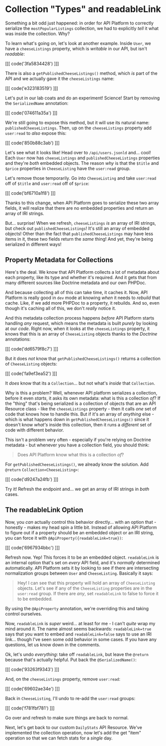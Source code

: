 # Collection "Types" and readableLink

Something a bit odd just happened: in order for API Platform to correctly serialize
the `mostPopularListings` collection, we had to explicitly *tell* it what was
inside the collection. Why?

To learn what's going on, let's look at another example. Inside `User`, we have
a `cheeseListings` property, which is *writable* in our API, but isn't *readable*:

[[[ code('3fa5834428') ]]]

There is also a `getPublishedCheeseListings()` method, which *is* part of the API
and we actually gave it the `cheeseListings` name:

[[[ code('e323183519') ]]]

Let's put in our lab coats and do an experiment! Science! Start by removing the
`SerializedName` annotation:

[[[ code('074611a35a') ]]]

We're still going to expose this method, but it will use its natural name:
`publishedCheeseListings`. Then, up on the `cheeseListings` property add
`user:read` to *also* expose this:

[[[ code('850b88c3ab') ]]]

Let's see what it looks like! Head over to `/api/users.jsonld` and... cool! 
Each `User` now has `cheeseListings` and `publishedCheeseListings`
properties and they're *both* embedded objects. The reason *why* is that the
`$title` and `$price` properties in `CheeseListing` have the `user:read` group.

Let's remove those temporarily. Go into `CheeseListing` and take `user:read` off
of `$title` and `user:read` off of `$price`:

[[[ code('bf6710a1f8') ]]]

Thanks to this change, when API Platform goes to serialize these two array fields,
it will realize that there are no embedded properties and return an array of IRI
strings.

But... surprise! When we refresh, `cheeseListings` *is* an array of IRI strings,
but check out `publishedCheeseListings`! It's still an array of embedded objects!
Other than the fact that `publishedCheeseListings` may have less items in it, these
two fields return the *same* thing! And yet, they're being serialized in
different ways!

## Property Metadata for Collections

Here's the deal. We know that API Platform collects a lot of metadata about
each property, like its type and whether it's required. And it gets that from
many different sources like Doctrine metadata and our own PHPDoc.

And because collecting all of this can take time, it caches it. Now,
API Platform is really good in `dev` mode at knowing *when* it needs to *rebuild*
that cache. Like, if we add more PHPDoc to a property, it rebuilds. And so, even
though it's caching all of this, we don't *really* notice it.

And this metadata collection process happens *before* API Platform starts handling
*any* request, which means the metadata is built *purely* by looking at our *code*.
Right now, when it looks at the `cheeseListings` property, it knows that
this is an array of `CheeseListing` objects thanks to the *Doctrine* annotations:

[[[ code('dd6579f8c7') ]]]

But it does *not* know that `getPublishedCheeseListings()` returns a collection
of `CheeseListing` objects:

[[[ code('fa9ef3ea52') ]]]

It *does* know that its a `Collection`... but not what's *inside* that `Collection`.

Why is this a problem? Well, whenever API platform serializes a collection,
before it even *starts*, it asks its own metadata: what is this a collection *of*?
If the "thing" that's being serialized is a collection of objects that are an API
Resource class - like the `cheeseListings` property - then it calls *one* set of
code that knows how to handle this. But if it's an array of *anything* else - which
is what happens down in `getPublishedCheeseListings()` since it doesn't
know *what's* inside this collection, then it runs a *different* set of code with
different behavior.

This isn't a problem very often - especially if you're relying on Doctrine
metadata - but whenever you have a collection field, you should think:

> Does API Platform know what this is a collection *of*?

For `getPublishedCheeseListings()`, we already know the solution. Add `@return`
`Collection<CheeseListing>`:

[[[ code('d9247a24fb') ]]]

Try it! Refresh the endpoint and... we get an array of IRI strings in *both* cases.

## The readableLink Option

Now, you *can* actually control this behavior directly... with an option
that - honestly - makes my head spin a little bit. Instead of allowing API Platform
to figure out if a property should be an embedded object or an IRI string, you can
force it with `@ApiProperty({readableLink=true})`:

[[[ code('6967934bbc') ]]]

Refresh now. Yep! This forces it to be an embedded object. `readableLink` is an
internal option that's set on *every* API field, and it's *normally* determined
automatically. API Platform sets it by looking to see if there are
intersecting normalization groups between `User` and `CheeseListing`. Basically
it says:

> Hey! I can see that this property will hold an array of `CheeseListing` objects.
> Let's see if any of the `CheeseListing` properties are in the `user:read` group.
> If there are *any*, set `readableLink` to false to force it to be embedded.

By using the `@ApiProperty` annotation, we're overriding this and taking control
ourselves.

Now, `readableLink` is *super* weird... at least for me - I can't *quite* wrap
my mind around it. The name almost seems backwards: `readableLink=true` says
that you want to embed and `readableLink=false` says to use an IRI link... though
I've seen some odd behavior in some cases. If you have any questions, let us know
down in the comments.

Ok, let's undo *everything*: take off `readableLink`, but leave the `@return` because
that's actually helpful. Put back the `@SerializedName()`:

[[[ code('93263f9343') ]]]

And, on the `cheeseListings` property, remove `user:read`:

[[[ code('69602ae34e') ]]]

Back in `CheeseListing`, I'll undo to re-add the `user:read` groups:

[[[ code('f781fbf781') ]]]

Go over and refresh to make sure things are back to normal.

Next, let's get back to our custom `DailyStats` API Resource. We've implemented
the collection operation, now let's add the get "item" operation so that we can
fetch stats for a *single* day.
